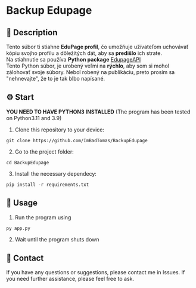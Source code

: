 # Backup Edupage

## 📂 Description

Tento súbor ti stiahne **EduPage profil**, čo umožňuje užívateľom uchovávať kópiu svojho profilu a dôležitých dát, aby sa **predišlo** ich strate. <br>
Na stiahnutie sa používa **Python package** [EdupageAPI](https://github.com/ivanhrabcak/edupage-api)<br>
Tento Python súbor, je urobený veľmi na **rýchlo**, aby som si mohol zálohovať svoje súbory. Nebol robený na publikáciu, preto prosím sa "nehnevajte", že to je tak blbo napísané.

## ⚙️ Start

**YOU NEED TO HAVE PYTHON3 INSTALLED** (The program has been tested on Python3.11 and 3.9)

1. Clone this repository to your device:
```
git clone https://github.com/ImBadTomas/BackupEdupage
```
2. Go to the project folder:
```
cd BackupEdupage
```
3. Install the necessary dependecy:
```
pip install -r requirements.txt
```

## 🚀 Usage

1. Run the program using
```
py app.py
```
2. Wait until the program shuts down

## 📧 Contact

If you have any questions or suggestions, please contact me in Issues.
If you need further assistance, please feel free to ask.